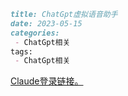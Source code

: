 ```markdown
title: ChatGpt虚拟语音助手
date: 2023-05-15
categories:
 - ChatGpt相关
tags:
 - ChatGpt相关
```

[Claude登录链接。](https://app.slack.com/client/T057Q5882V8/D057Q1EMU3V)
